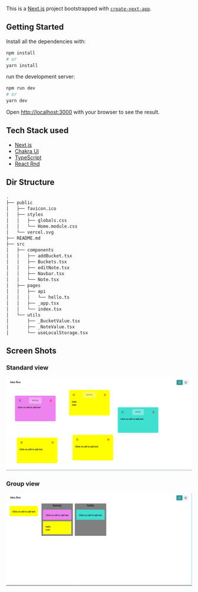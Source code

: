 This is a [Next.js](https://nextjs.org/) project bootstrapped with [`create-next-app`](https://github.com/vercel/next.js/tree/canary/packages/create-next-app).

## Getting Started
Install all the dependencies with:

```bash
npm install
# or
yarn install
```

run the development server:

```bash
npm run dev
# or
yarn dev
```

Open [http://localhost:3000](http://localhost:3000) with your browser to see the result.

## Tech Stack used

- [Next.js](https://nextjs.org/)
- [Chakra Ui](https://chakra-ui.com/)
- [TypeScript](https://www.typescriptlang.org/)
- [React Rnd](https://github.com/bokuweb/react-rnd/)

## Dir Structure
```
.
├── public
│   ├── favicon.ico
│   ├── styles
│   │   ├── globals.css
│   │   └── Home.module.css
│   └── vercel.svg
├── README.md
├── src
│   ├── components
│   │   ├── addBucket.tsx
│   │   ├── Buckets.tsx
│   │   ├── editNote.tsx
│   │   ├── Navbar.tsx
│   │   └── Note.tsx
│   ├── pages
│   │   ├── api
│   │   │   └── hello.ts
│   │   ├── _app.tsx
│   │   └── index.tsx
│   └── utils
│       ├── _BucketValue.tsx
│       ├── _NoteValue.tsx
│       └── useLocalStorage.tsx
```

## Screen Shots

### Standard view

![standard view](/screenshots/standard.png)

### Group view

![group view](/screenshots/groupview.png)